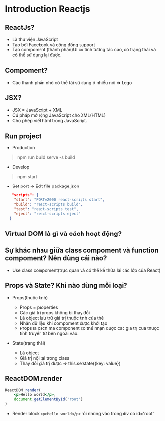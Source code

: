 # Introduction Reactjs

## ReactJs?
- Là thư viện JavaScript
- Tạo bởi Facebook và cộng đồng support
- Tạo compoment (thành phần)UI có tính tương tác cao, có trạng thái và có thể sử dụng lại được.

## Compoment?
- Các thành phần nhỏ có thể tái sử dụng ở nhiều nơi => Lego

## JSX?
- JSX = JavaScript + XML
- Cú pháp mở rộng JavaScript cho XML(HTML)
- Cho phép viết html trong JavaScript.

## Run project
- Production
> npm run build
> serve -s build

- Develop
> npm start

- Set port => Edit file  package.json
```json
   "scripts": {
    "start": "PORT=2000 react-scripts start",
    "build": "react-scripts build",
    "test": "react-scripts test",
    "eject": "react-scripts eject"
  }
```

## Virtual DOM là gì và cách hoạt động?

## Sự khác nhau giữa class compoment và function compoment? Nên dùng cái nào?
- Use class compoment(trực quan và có thể kế thừa lại các lớp của React)

## Props và State? Khi nào dùng mỗi loại?
- Props(thuộc tính)
	- Props = properties
	- Các giá trị props không bị thay đổi
	- Là object lưu trữ giá trị thuộc tính của thẻ
	- Nhận dữ liệu khi compoment được khởi tạo
	- Props là cách mà component có thể nhận được các giá trị của thuộc tính truyền từ bên ngoài vào.

- State(trạng thái)
	- Là object
	- Giá trị nội tại trong class
	- Thay đổi giá trị được => this.setstate({key: value})

## ReactDOM.render
```jsx
ReactDOM.render(
    <p>Hello world</p>,
    document.getElementById('root')
)
```
- Render block `<p>Hello world</p>` rồi nhúng vào trong div có id='root'
